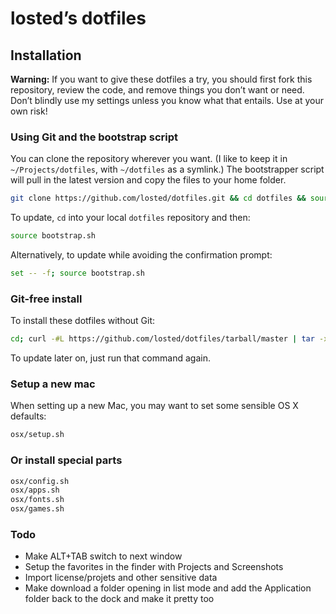 # losted’s dotfiles

## Installation

**Warning:** If you want to give these dotfiles a try, you should first fork this repository, review the code, and remove things you don’t want or need. Don’t blindly use my settings unless you know what that entails. Use at your own risk!

### Using Git and the bootstrap script

You can clone the repository wherever you want. (I like to keep it in `~/Projects/dotfiles`, with `~/dotfiles` as a symlink.) The bootstrapper script will pull in the latest version and copy the files to your home folder.

```bash
git clone https://github.com/losted/dotfiles.git && cd dotfiles && source bootstrap.sh
```

To update, `cd` into your local `dotfiles` repository and then:

```bash
source bootstrap.sh
```

Alternatively, to update while avoiding the confirmation prompt:

```bash
set -- -f; source bootstrap.sh
```

### Git-free install

To install these dotfiles without Git:

```bash
cd; curl -#L https://github.com/losted/dotfiles/tarball/master | tar -xzv --strip-components 1 --exclude={README.md,bootstrap.sh,LICENSE-MIT.txt}
```

To update later on, just run that command again.

### Setup a new mac

When setting up a new Mac, you may want to set some sensible OS X defaults:

```bash
osx/setup.sh
```

### Or install special parts

```bash
osx/config.sh
osx/apps.sh
osx/fonts.sh
osx/games.sh
```

### Todo

* Make ALT+TAB switch to next window
* Setup the favorites in the finder with Projects and Screenshots
* Import license/projets and other sensitive data
* Make download a folder opening in list mode and add the Application folder back to the dock and make it pretty too 
